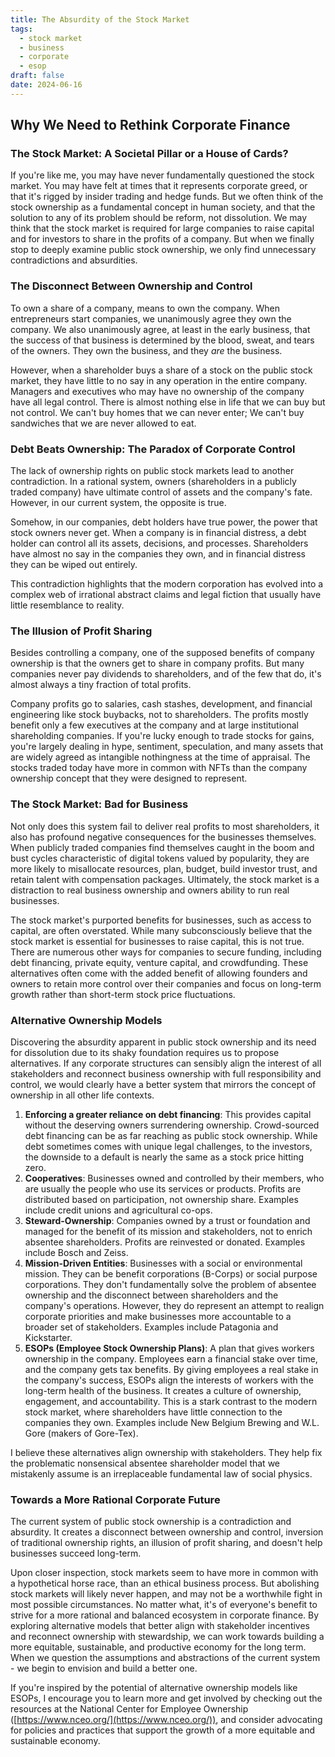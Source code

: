 ```yaml
---
title: The Absurdity of the Stock Market
tags:
  - stock market
  - business
  - corporate
  - esop
draft: false
date: 2024-06-16
---
```


## Why We Need to Rethink Corporate Finance

### The Stock Market: A Societal Pillar or a House of Cards?
If you're like me, you may have never fundamentally questioned the stock market. You may have felt at times that it represents corporate greed, or that it's rigged by insider trading and hedge funds. But we often think of the stock ownership as a fundamental concept in human society, and that the solution to any of its problem should be reform, not dissolution. We may think that the stock market is required for large companies to raise capital and for investors to share in the profits of a company. But when we finally stop to deeply examine public stock ownership, we only find unnecessary contradictions and absurdities.

### The Disconnect Between Ownership and Control
To own a share of a company, means to own the company. When entrepreneurs start companies, we unanimously agree they own the company. We also unanimously agree, at least in the early business, that the success of that business is determined by the blood, sweat, and tears of the owners. They own the business, and they *are* the business.

However, when a shareholder buys a share of a stock on the public stock market, they have little to no say in any operation in the entire company. Managers and executives who may have no ownership of the company have all legal control. There is almost nothing else in life that we can buy but not control. We can't buy homes that we can never enter; We can't buy sandwiches that we are never allowed to eat.

### Debt Beats Ownership: The Paradox of Corporate Control
The lack of ownership rights on public stock markets lead to another contradiction. In a rational system, owners (shareholders in a publicly traded company) have ultimate control of assets and the company's fate. However, in our current system, the opposite is true.

Somehow, in our companies, debt holders have true power, the power that stock owners never get. When a company is in financial distress, a debt holder can control all its assets, decisions, and processes. Shareholders have almost no say in the companies they own, and in financial distress they can be wiped out entirely.

This contradiction highlights that the modern corporation has evolved into a complex web of irrational abstract claims and legal fiction that usually have little resemblance to reality.

### The Illusion of Profit Sharing
Besides controlling a company, one of the supposed benefits of company ownership is that the owners get to share in company profits. But many companies never pay dividends to shareholders, and of the few that do, it's almost always a tiny fraction of total profits.

Company profits go to salaries, cash stashes, development, and financial engineering like stock buybacks, not to shareholders. The profits mostly benefit only a few executives at the company and at large institutional shareholding companies. If you're lucky enough to trade stocks for gains, you're largely dealing in hype, sentiment, speculation, and many assets that are widely agreed as intangible nothingness at the time of appraisal. The stocks traded today have more in common with NFTs than the company ownership concept that they were designed to represent.

### The Stock Market: Bad for Business
Not only does this system fail to deliver real profits to most shareholders, it also has profound negative consequences for the businesses themselves. When publicly traded companies find themselves caught in the boom and bust cycles characteristic of digital tokens valued by popularity, they are more likely to misallocate resources, plan, budget, build investor trust, and retain talent with compensation packages. Ultimately, the stock market is a distraction to real business ownership and owners ability to run real businesses.

The stock market's purported benefits for businesses, such as access to capital, are often overstated. While many subconsciously believe that the stock market is essential for businesses to raise capital, this is not true. There are numerous other ways for companies to secure funding, including debt financing, private equity, venture capital, and crowdfunding. These alternatives often come with the added benefit of allowing founders and owners to retain more control over their companies and focus on long-term growth rather than short-term stock price fluctuations.

### Alternative Ownership Models
Discovering the absurdity apparent in public stock ownership and its need for dissolution due to its shaky foundation requires us to propose alternatives. If any corporate structures can sensibly align the interest of all stakeholders and reconnect business ownership with full responsibility and control, we would clearly have a better system that mirrors the concept of ownership in all other life contexts.

1. **Enforcing a greater reliance on debt financing**: This provides capital without the deserving owners surrendering ownership. Crowd-sourced debt financing can be as far reaching as public stock ownership. While debt sometimes comes with unique legal challenges, to the investors, the downside to a default is nearly the same as a stock price hitting zero.
2. **Cooperatives**: Businesses owned and controlled by their members, who are usually the people who use its services or products. Profits are distributed based on participation, not ownership share. Examples include credit unions and agricultural co-ops.
3. **Steward-Ownership**: Companies owned by a trust or foundation and managed for the benefit of its mission and stakeholders, not to enrich absentee shareholders. Profits are reinvested or donated. Examples include Bosch and Zeiss.
4. **Mission-Driven Entities**: Businesses with a social or environmental mission. They can be benefit corporations (B-Corps) or social purpose corporations. They don't fundamentally solve the problem of absentee ownership and the disconnect between shareholders and the company's operations. However, they do represent an attempt to realign corporate priorities and make businesses more accountable to a broader set of stakeholders. Examples include Patagonia and Kickstarter.
5. **ESOPs (Employee Stock Ownership Plans)**: A plan that gives workers ownership in the company. Employees earn a financial stake over time, and the company gets tax benefits. By giving employees a real stake in the company's success, ESOPs align the interests of workers with the long-term health of the business. It creates a culture of ownership, engagement, and accountability. This is a stark contrast to the modern stock market, where shareholders have little connection to the companies they own. Examples include New Belgium Brewing and W.L. Gore (makers of Gore-Tex).

I believe these alternatives align ownership with stakeholders. They help fix the problematic nonsensical absentee shareholder model that we mistakenly assume is an irreplaceable fundamental law of social physics.

### Towards a More Rational Corporate Future
The current system of public stock ownership is a contradiction and absurdity. It creates a disconnect between ownership and control, inversion of traditional ownership rights, an illusion of profit sharing, and doesn't help businesses succeed long-term.

Upon closer inspection, stock markets seem to have more in common with a hypothetical horse race, than an ethical business process. But abolishing stock markets will likely never happen, and may not be a worthwhile fight in most possible circumstances. No matter what, it's of everyone's benefit to strive for a more rational and balanced ecosystem in corporate finance. By exploring alternative models that better align with stakeholder incentives and reconnect ownership with stewardship, we can work towards building a more equitable, sustainable, and productive economy for the long term. When we question the assumptions and abstractions of the current system - we begin to envision and build a better one.

If you're inspired by the potential of alternative ownership models like ESOPs, I encourage you to learn more and get involved by checking out the resources at the National Center for Employee Ownership ([https://www.nceo.org/](https://www.nceo.org/)), and consider advocating for policies and practices that support the growth of a more equitable and sustainable economy.